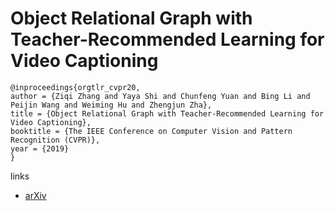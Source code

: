 # Object Relational Graph with Teacher-Recommended Learning for Video Captioning

```
@inproceedings{orgtlr_cvpr20,
author = {Ziqi Zhang and Yaya Shi and Chunfeng Yuan and Bing Li and Peijin Wang and Weiming Hu and Zhengjun Zha},
title = {Object Relational Graph with Teacher-Recommended Learning for Video Captioning},
booktitle = {The IEEE Conference on Computer Vision and Pattern Recognition (CVPR)},
year = {2019}
}
```

links
- [arXiv](https://arxiv.org/abs/2002.11566)
